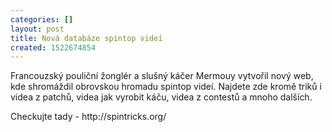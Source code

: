 ```yaml
---
categories: []
layout: post
title: Nová databáze spintop videí
created: 1522674854
---
```

<p>Francouzský pouliční žonglér a slušný káčer Mermouy vytvořil nový web, kde shromáždil obrovskou hromadu spintop videí. Najdete zde kromě triků i videa z patchů, videa jak vyrobit káču, videa z contestů a mnoho dalších.</p>



<p>Checkujte tady - http://spintricks.org/</p>


